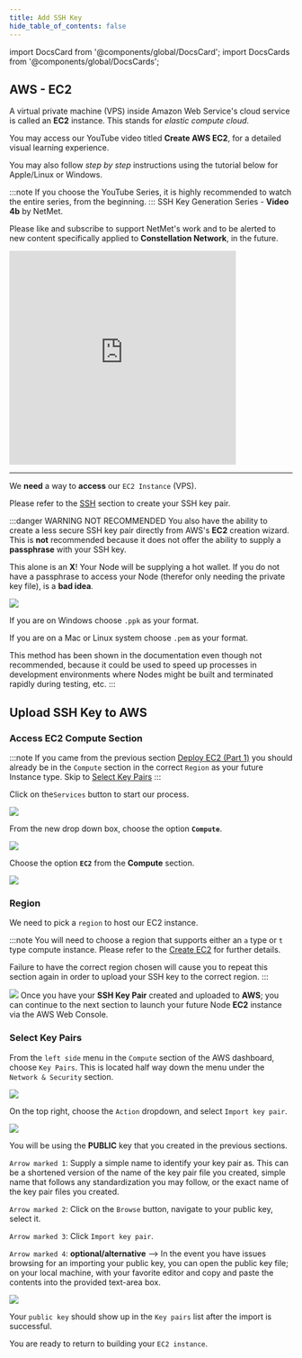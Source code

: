 ```yaml
---
title: Add SSH Key
hide_table_of_contents: false
---
```


import DocsCard from '@components/global/DocsCard';
import DocsCards from '@components/global/DocsCards';

<head>
  <title>AWS Apply SSH Keys</title>
  <meta
    name="description"
    content="Uploading our Public key to AWS EC2 Instance"
  />
  <style>{`
    :root {
      --doc-item-container-width: 60rem;
    }
  `}
  </style>
</head>

## AWS - EC2

A virtual private machine (VPS) inside Amazon Web Service's cloud service is called an **EC2** instance.  This stands for *elastic compute cloud*.

You may access our YouTube video titled **Create AWS EC2**, for a detailed visual learning experience. 

You may also follow *step by step* instructions using the tutorial below for Apple/Linux or Windows. 

:::note
If you choose the YouTube Series, it is highly recommended to watch the entire series, from the beginning.
:::
SSH Key Generation Series - **Video 4b** by NetMet.

Please like and subscribe to support NetMet's work and to be alerted to new content specifically applied to **Constellation Network**, in the future.

<iframe width="80%" height="380" src="https://www.youtube.com/embed/0plYuXJwfOU" title="YouTube video player" frameborder="0" allow="accelerometer; autoplay; clipboard-write; encrypted-media; gyroscope; picture-in-picture" allowfullscreen></iframe>

---

We **need** a way to **access** our `EC2 Instance` (VPS). 

Please refer to the [SSH](../../validator/sshkeyExplained.md) section to create your SSH key pair.  

:::danger WARNING NOT RECOMMENDED
You also have the ability to create a less secure SSH key pair directly from AWS's **EC2** creation wizard.  This is **not** recommended because it does not offer the ability to supply a **passphrase** with your SSH key.  

This alone is an **X**!  Your Node will be supplying a hot wallet. If you do not have a passphrase to access your Node (therefor only needing the private key file), is a **bad idea**.

![](/img/validator_nodes/node-aws-autosshkey.png)

If you are on Windows choose `.ppk` as your format.

If you are on a Mac or Linux system choose `.pem` as your format.

This method has been shown in the documentation even though not recommended, because it could be used to speed up processes in development environments where Nodes might be built and terminated rapidly during testing, etc.
:::

## Upload SSH Key to AWS

### Access EC2 Compute Section

:::note
If you came from the previous section [Deploy EC2 (Part 1)](./createEC2.md) you should already be in the `Compute` section in the correct `Region` as your future Instance type.  Skip to [Select Key Pairs](#select-key-pairs)
:::

Click on the`Services` button to start our process.

![](/img/validator_nodes/node-aws-ec2-services1.png)

From the new drop down box, choose the option **`Compute`**.

![](/img/validator_nodes/node-aws-ec2-services2.png)

Choose the option **`EC2`** from the **Compute** section.

![](/img/validator_nodes/node-aws-ec2-services3.png)

### Region

We need to pick a `region` to host our EC2 instance.

:::note
You will need to choose a region that supports either an `a` type or `t` type compute instance.  Please refer to the [Create EC2](./createEC2.md) for further details.

Failure to have the correct region chosen will cause you to repeat this section again in order to upload your SSH key to the correct region.
:::

![](/img/validator_nodes/node-aws-ec2-3.png)
Once you have your **SSH Key Pair** created and uploaded to **AWS**; you can continue to the next section to launch your future Node **EC2** instance via the AWS Web Console. 

### Select Key Pairs

From the `left side` menu in the `Compute` section of the AWS dashboard, choose `Key Pairs`.  This is located half way down the menu under the `Network & Security` section.

![](/img/validator_nodes/node-aws-keypair-section.png)

On the top right, choose the `Action` dropdown, and select `Import key pair`.

![](/img/validator_nodes/node-aws-keypair-import.png)

You will be using the **PUBLIC** key that you created in the previous sections.

`Arrow marked 1`: Supply a simple name to identify your key pair as.  This can be a shortened version of the name of the key pair file you created, simple name that follows any standardization you may follow, or the exact name of the key pair files you created.  

`Arrow marked 2`: Click on the `Browse` button, navigate to your public key, select it.

`Arrow marked 3`: Click `Import key pair`.

`Arrow marked 4`: **optional/alternative** --> In the event you have issues browsing for an importing your public key, you can open the public key file; on your local machine, with your favorite editor and copy and paste the contents into the provided text-area box.

![](/img/validator_nodes/node-aws-keypair-import2.png)

Your `public key` should show up in the `Key pairs` list after the import is successful.

You are ready to return to building your `EC2 instance`.